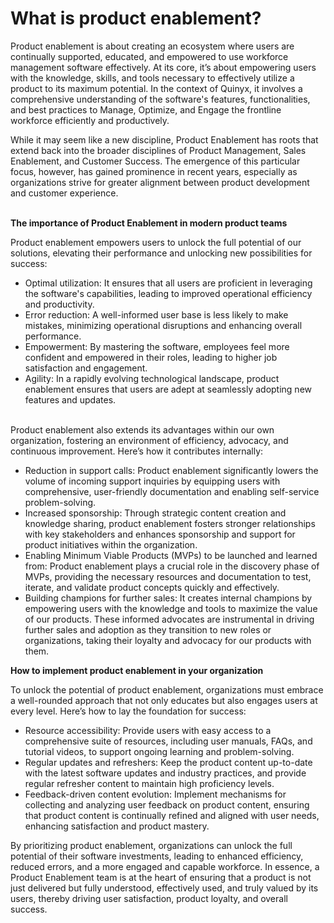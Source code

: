 # What is product enablement?

Product enablement is about creating an ecosystem where users are continually supported, educated, and empowered to use workforce management software effectively. At its core, it’s about empowering users with the knowledge, skills, and tools necessary to effectively utilize a product to its maximum potential. In the context of Quinyx, it involves a comprehensive understanding of the software's features, functionalities, and best practices to Manage, Optimize, and Engage the frontline workforce efficiently and productively.

While it may seem like a new discipline, Product Enablement has roots that extend back into the broader disciplines of Product Management, Sales Enablement, and Customer Success. The emergence of this particular focus, however, has gained prominence in recent years, especially as organizations strive for greater alignment between product development and customer experience.

\
**The importance of Product Enablement in modern product teams**

Product enablement empowers users to unlock the full potential of our solutions, elevating their performance and unlocking new possibilities for success:

* Optimal utilization: It ensures that all users are proficient in leveraging the software's capabilities, leading to improved operational efficiency and productivity.
* Error reduction: A well-informed user base is less likely to make mistakes, minimizing operational disruptions and enhancing overall performance.
* Empowerment: By mastering the software, employees feel more confident and empowered in their roles, leading to higher job satisfaction and engagement.
* Agility: In a rapidly evolving technological landscape, product enablement ensures that users are adept at seamlessly adopting new features and updates.

\
Product enablement also extends its advantages within our own organization, fostering an environment of efficiency, advocacy, and continuous improvement. Here’s how it contributes internally:

* Reduction in support calls: Product enablement significantly lowers the volume of incoming support inquiries by equipping users with comprehensive, user-friendly documentation and enabling self-service problem-solving.
* Increased sponsorship: Through strategic content creation and knowledge sharing, product enablement fosters stronger relationships with key stakeholders and enhances sponsorship and support for product initiatives within the organization.
* Enabling Minimum Viable Products (MVPs) to be launched and learned from: Product enablement plays a crucial role in the discovery phase of MVPs, providing the necessary resources and documentation to test, iterate, and validate product concepts quickly and effectively.
* Building champions for further sales: It creates internal champions by empowering users with the knowledge and tools to maximize the value of our products. These informed advocates are instrumental in driving further sales and adoption as they transition to new roles or organizations, taking their loyalty and advocacy for our products with them.

&#x20;**How to implement product enablement in your organization**

To unlock the potential of product enablement, organizations must embrace a well-rounded approach that not only educates but also engages users at every level. Here’s how to lay the foundation for success:

* Resource accessibility: Provide users with easy access to a comprehensive suite of resources, including user manuals, FAQs, and tutorial videos, to support ongoing learning and problem-solving.
* Regular updates and refreshers: Keep the product content up-to-date with the latest software updates and industry practices, and provide regular refresher content to maintain high proficiency levels.
* Feedback-driven content evolution: Implement mechanisms for collecting and analyzing user feedback on product content, ensuring that product content is continually refined and aligned with user needs, enhancing satisfaction and product mastery.

By prioritizing product enablement, organizations can unlock the full potential of their software investments, leading to enhanced efficiency, reduced errors, and a more engaged and capable workforce. In essence, a Product Enablement team is at the heart of ensuring that a product is not just delivered but fully understood, effectively used, and truly valued by its users, thereby driving user satisfaction, product loyalty, and overall success.
